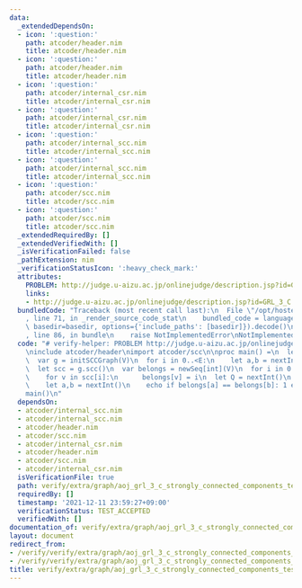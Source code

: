```yaml
---
data:
  _extendedDependsOn:
  - icon: ':question:'
    path: atcoder/header.nim
    title: atcoder/header.nim
  - icon: ':question:'
    path: atcoder/header.nim
    title: atcoder/header.nim
  - icon: ':question:'
    path: atcoder/internal_csr.nim
    title: atcoder/internal_csr.nim
  - icon: ':question:'
    path: atcoder/internal_csr.nim
    title: atcoder/internal_csr.nim
  - icon: ':question:'
    path: atcoder/internal_scc.nim
    title: atcoder/internal_scc.nim
  - icon: ':question:'
    path: atcoder/internal_scc.nim
    title: atcoder/internal_scc.nim
  - icon: ':question:'
    path: atcoder/scc.nim
    title: atcoder/scc.nim
  - icon: ':question:'
    path: atcoder/scc.nim
    title: atcoder/scc.nim
  _extendedRequiredBy: []
  _extendedVerifiedWith: []
  _isVerificationFailed: false
  _pathExtension: nim
  _verificationStatusIcon: ':heavy_check_mark:'
  attributes:
    PROBLEM: http://judge.u-aizu.ac.jp/onlinejudge/description.jsp?id=GRL_3_C
    links:
    - http://judge.u-aizu.ac.jp/onlinejudge/description.jsp?id=GRL_3_C
  bundledCode: "Traceback (most recent call last):\n  File \"/opt/hostedtoolcache/Python/3.10.5/x64/lib/python3.10/site-packages/onlinejudge_verify/documentation/build.py\"\
    , line 71, in _render_source_code_stat\n    bundled_code = language.bundle(stat.path,\
    \ basedir=basedir, options={'include_paths': [basedir]}).decode()\n  File \"/opt/hostedtoolcache/Python/3.10.5/x64/lib/python3.10/site-packages/onlinejudge_verify/languages/nim.py\"\
    , line 86, in bundle\n    raise NotImplementedError\nNotImplementedError\n"
  code: "# verify-helper: PROBLEM http://judge.u-aizu.ac.jp/onlinejudge/description.jsp?id=GRL_3_C\n\
    \ninclude atcoder/header\nimport atcoder/scc\n\nproc main() =\n  let V, E = nextInt()\n\
    \  var g = initSCCGraph(V)\n  for i in 0..<E:\n    let a,b = nextInt()\n    g.addEdge(a,b)\n\
    \  let scc = g.scc()\n  var belongs = newSeq[int](V)\n  for i in 0..<scc.len:\n\
    \    for v in scc[i]:\n      belongs[v] = i\n  let Q = nextInt()\n  for i in 0..<Q:\n\
    \    let a,b = nextInt()\n    echo if belongs[a] == belongs[b]: 1 else: 0\n\n\
    main()\n"
  dependsOn:
  - atcoder/internal_scc.nim
  - atcoder/internal_scc.nim
  - atcoder/header.nim
  - atcoder/scc.nim
  - atcoder/internal_csr.nim
  - atcoder/header.nim
  - atcoder/scc.nim
  - atcoder/internal_csr.nim
  isVerificationFile: true
  path: verify/extra/graph/aoj_grl_3_c_strongly_connected_components_test.nim
  requiredBy: []
  timestamp: '2021-12-11 23:59:27+09:00'
  verificationStatus: TEST_ACCEPTED
  verifiedWith: []
documentation_of: verify/extra/graph/aoj_grl_3_c_strongly_connected_components_test.nim
layout: document
redirect_from:
- /verify/verify/extra/graph/aoj_grl_3_c_strongly_connected_components_test.nim
- /verify/verify/extra/graph/aoj_grl_3_c_strongly_connected_components_test.nim.html
title: verify/extra/graph/aoj_grl_3_c_strongly_connected_components_test.nim
---
```

